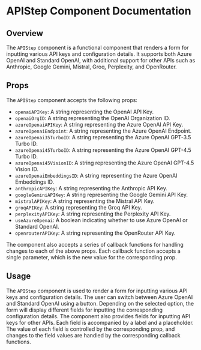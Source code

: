 # APIStep Component Documentation

## Overview

The `APIStep` component is a functional component that renders a form for inputting various API keys and configuration details. It supports both Azure OpenAI and Standard OpenAI, with additional support for other APIs such as Anthropic, Google Gemini, Mistral, Groq, Perplexity, and OpenRouter.

## Props

The `APIStep` component accepts the following props:

- `openaiAPIKey`: A string representing the OpenAI API Key.
- `openaiOrgID`: A string representing the OpenAI Organization ID.
- `azureOpenaiAPIKey`: A string representing the Azure OpenAI API Key.
- `azureOpenaiEndpoint`: A string representing the Azure OpenAI Endpoint.
- `azureOpenai35TurboID`: A string representing the Azure OpenAI GPT-3.5 Turbo ID.
- `azureOpenai45TurboID`: A string representing the Azure OpenAI GPT-4.5 Turbo ID.
- `azureOpenai45VisionID`: A string representing the Azure OpenAI GPT-4.5 Vision ID.
- `azureOpenaiEmbeddingsID`: A string representing the Azure OpenAI Embeddings ID.
- `anthropicAPIKey`: A string representing the Anthropic API Key.
- `googleGeminiAPIKey`: A string representing the Google Gemini API Key.
- `mistralAPIKey`: A string representing the Mistral API Key.
- `groqAPIKey`: A string representing the Groq API Key.
- `perplexityAPIKey`: A string representing the Perplexity API Key.
- `useAzureOpenai`: A boolean indicating whether to use Azure OpenAI or Standard OpenAI.
- `openrouterAPIKey`: A string representing the OpenRouter API Key.

The component also accepts a series of callback functions for handling changes to each of the above props. Each callback function accepts a single parameter, which is the new value for the corresponding prop.

## Usage

The `APIStep` component is used to render a form for inputting various API keys and configuration details. The user can switch between Azure OpenAI and Standard OpenAI using a button. Depending on the selected option, the form will display different fields for inputting the corresponding configuration details. The component also provides fields for inputting API keys for other APIs. Each field is accompanied by a label and a placeholder. The value of each field is controlled by the corresponding prop, and changes to the field values are handled by the corresponding callback functions.